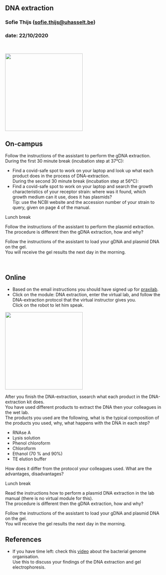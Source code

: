 ## DNA extraction
### Sofie Thijs (sofie.thijs@uhasselt.be)
### date: 22/10/2020


&nbsp;
&nbsp;


<img src="https://cdn.kastatic.org/ka-perseus-images/281341d0ce02b9d8f7c74ece5424b580e8ff438f.png" width="250px">


## On-campus

Follow the instructions of the assistant to perform the gDNA extraction.  
During the first 30 minute break (incubation step at 37°C):  
- Find a covid-safe spot to work on your laptop and look up what each product does in the process of DNA-extraction.  
During the second 30 minute break (incubation step at 56°C):  
- Find a covid-safe spot to work on your laptop and search the growth characteristics of your receptor strain: where was it found, which growth medium can it use, does it has plasmids?  
Tip: use the NCBI website and the accession number of your strain to query, given on page 4 of the manual.  

Lunch break

Follow the instructions of the assistant to perform the plasmid extraction.  
The procedure is different then the gDNA extraction, how and why?  

Follow the instructions of the assistant to load your gDNA and plasmid DNA on the gel.  
You will receive the gel results the next day in the morning.

&nbsp;
&nbsp;

## Online

- Based on the email instructions you should have signed up for [praxilab](https://praxilabs.com/en/sign-up).
- Click on the module: DNA extraction, enter the virtual lab, and follow the DNA-extraction protocol that the virtual instructor gives you.  
Click on the robot to let him speak.

<img src="https://praxilabs.com/EnglishContent/images/News/Biology.jpg" width="250px">

After you finish the DNA-extraction, ssearch what each product in the DNA-extraction kit does.  
You have used different products to extract the DNA then your colleagues in the wet lab.  
The products you used are the following, what is the typical composition of the products you used, why, what happens with the DNA in each step?  
- RNAse A  
- Lysis solution  
- Phenol chloroform  
- Chloroform  
- Ethanol (70 % and 90%)  
- TE elution buffer  

How does it differ from the protocol your colleagues used. What are the advantages, disadvantages?  

Lunch break

Read the instructions how to perform a plasmid DNA extraction in the lab manual (there is no virtual module for this).  
The procedure is different then the gDNA extraction, how and why?  

Follow the instructions of the assistant to load your gDNA and plasmid DNA on the gel.  
You will receive the gel results the next day in the morning.

## References
- If you have time left: check this [video]() about the bacterial genome organisation.  
Use this to discuss your findings of the DNA extraction and gel electrophoresis.

&nbsp;
&nbsp;
